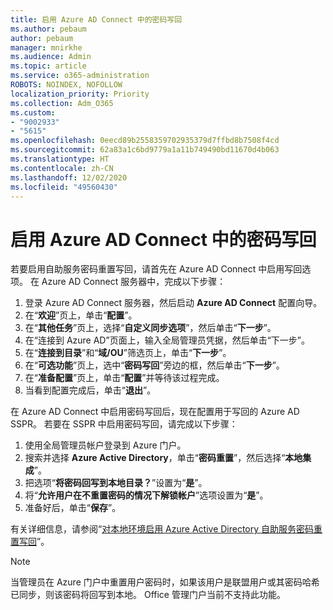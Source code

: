 ```yaml
---
title: 启用 Azure AD Connect 中的密码写回
ms.author: pebaum
author: pebaum
manager: mnirkhe
ms.audience: Admin
ms.topic: article
ms.service: o365-administration
ROBOTS: NOINDEX, NOFOLLOW
localization_priority: Priority
ms.collection: Adm_O365
ms.custom:
- "9002933"
- "5615"
ms.openlocfilehash: 0eecd89b2558359702935379d7ffbd8b7508f4cd
ms.sourcegitcommit: 62a83a1c6bd9779a1a11b749490bd11670d4b063
ms.translationtype: HT
ms.contentlocale: zh-CN
ms.lasthandoff: 12/02/2020
ms.locfileid: "49560430"
---
```

# <a name="enable-password-writeback-in-azure-ad-connect"></a>启用 Azure AD Connect 中的密码写回

若要启用自助服务密码重置写回，请首先在 Azure AD Connect 中启用写回选项。 在 Azure AD Connect 服务器中，完成以下步骤：

1. 登录 Azure AD Connect 服务器，然后启动 **Azure AD Connect** 配置向导。
2. 在“**欢迎**”页上，单击“**配置**”。
3. 在“**其他任务**”页上，选择“**自定义同步选项**”，然后单击“**下一步**”。
4. 在“连接到 Azure AD”页面上，输入全局管理员凭据，然后单击“下一步”。
5. 在“**连接到目录**”和“**域/OU**”筛选页上，单击“**下一步**”。
6. 在“**可选功能**”页上，选中“**密码写回**”旁边的框，然后单击“**下一步**”。
7. 在“**准备配置**”页上，单击“**配置**”并等待该过程完成。
8. 当看到配置完成后，单击“**退出**”。

在 Azure AD Connect 中启用密码写回后，现在配置用于写回的 Azure AD SSPR。  若要在 SSPR 中启用密码写回，请完成以下步骤：

1. 使用全局管理员帐户登录到 Azure 门户。
2. 搜索并选择 **Azure Active Directory**，单击“**密码重置**”，然后选择“**本地集成**”。
3. 把选项“**将密码回写到本地目录？**”设置为“**是**”。
4. 将“**允许用户在不重置密码的情况下解锁帐户**”选项设置为“**是**”。
5. 准备好后，单击“**保存**”。

有关详细信息，请参阅“[对本地环境启用 Azure Active Directory 自助服务密码重置写回](https://docs.microsoft.com/azure/active-directory/authentication/tutorial-enable-sspr-writeback)”。

> [!NOTE]
>  当管理员在 Azure 门户中重置用户密码时，如果该用户是联盟用户或其密码哈希已同步，则该密码将回写到本地。 Office 管理门户当前不支持此功能。